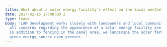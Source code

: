 ```yaml
---
title: What about a solar energy facility's effect on the local aesthetic?
date: 2017-02-16 17:08:00 Z
type: lease
body: 'LAM Development works closely with landowners and local communities to ensure
  all concerns regarding the appearance of a solar energy facility are addressed.
  In addition to fencing in the panel area, we landscape the solar farm to make this
  green energy source even greener. '
---
```


